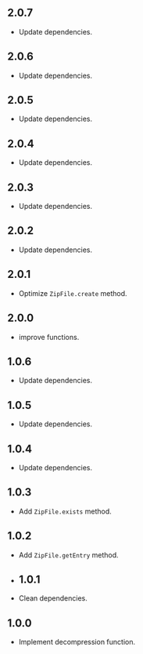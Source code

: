 ## 2.0.7

- Update dependencies.
 
## 2.0.6

- Update dependencies.
 
## 2.0.5

- Update dependencies.

## 2.0.4

- Update dependencies.

## 2.0.3

- Update dependencies.

## 2.0.2

- Update dependencies.

## 2.0.1

- Optimize `ZipFile.create` method.

## 2.0.0

- improve functions.

## 1.0.6

- Update dependencies.

## 1.0.5

- Update dependencies.

## 1.0.4

- Update dependencies.

## 1.0.3

- Add `ZipFile.exists` method.

## 1.0.2

- Add `ZipFile.getEntry` method.

- ## 1.0.1

- Clean dependencies.

## 1.0.0

- Implement decompression function.
